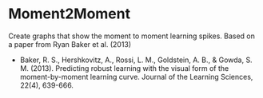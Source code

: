 # Moment2Moment
Create graphs that show the moment to moment learning spikes.
Based on a paper from Ryan Baker et al. (2013)

- Baker, R. S., Hershkovitz, A., Rossi, L. M., Goldstein, A. B., & Gowda, S. M. (2013). Predicting robust learning with the visual form of the moment-by-moment learning curve. Journal of the Learning Sciences, 22(4), 639-666.
